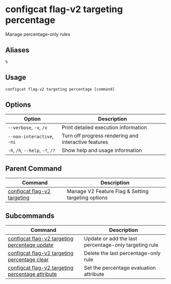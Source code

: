 # configcat flag-v2 targeting percentage
Manage percentage-only rules
## Aliases
`%`
## Usage
```
configcat flag-v2 targeting percentage [command]
```
## Options
| Option | Description |
| ------ | ----------- |
| `--verbose`, `-v`, `/v` | Print detailed execution information |
| `--non-interactive`, `-ni` | Turn off progress rendering and interactive features |
| `-h`, `/h`, `--help`, `-?`, `/?` | Show help and usage information |
## Parent Command
| Command | Description |
| ------ | ----------- |
| [configcat flag-v2 targeting](configcat-flag-v2-targeting.md) | Manage V2 Feature Flag & Setting targeting options |
## Subcommands
| Command | Description |
| ------ | ----------- |
| [configcat flag-v2 targeting percentage update](configcat-flag-v2-targeting-percentage-update.md) | Update or add the last percentage-only targeting rule |
| [configcat flag-v2 targeting percentage clear](configcat-flag-v2-targeting-percentage-clear.md) | Delete the last percentage-only rule |
| [configcat flag-v2 targeting percentage attribute](configcat-flag-v2-targeting-percentage-attribute.md) | Set the percentage evaluation attribute |
